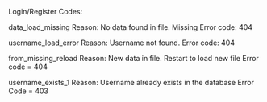 Login/Register Codes:

data_load_missing
  Reason: No data found in file. Missing
  Error code: 404

username_load_error
  Reason: Username not found. 
  Error code: 404

from_missing_reload
  Reason: New data in file. Restart to load new file
  Error code = 404

username_exists_1
  Reason: Username already exists in the database
  Error Code = 403

